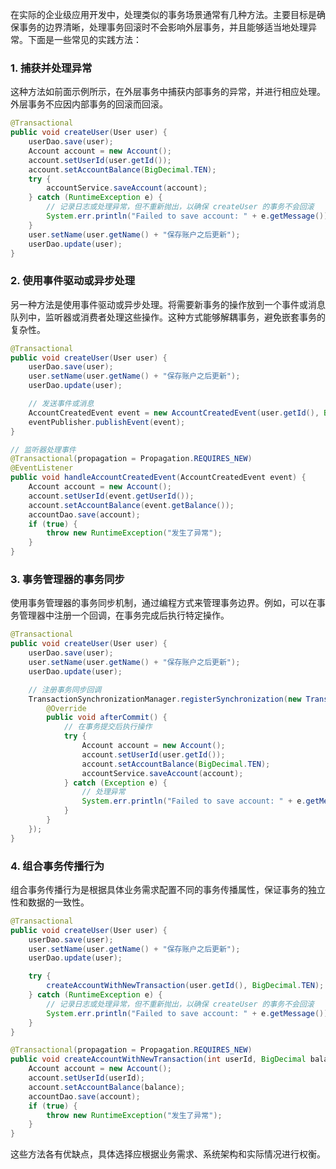 在实际的企业级应用开发中，处理类似的事务场景通常有几种方法。主要目标是确保事务的边界清晰，处理事务回滚时不会影响外层事务，并且能够适当地处理异常。下面是一些常见的实践方法：

### 1. 捕获并处理异常

这种方法如前面示例所示，在外层事务中捕获内部事务的异常，并进行相应处理。外层事务不应因内部事务的回滚而回滚。

```java
@Transactional
public void createUser(User user) {
    userDao.save(user);
    Account account = new Account();
    account.setUserId(user.getId());
    account.setAccountBalance(BigDecimal.TEN);
    try {
        accountService.saveAccount(account);
    } catch (RuntimeException e) {
        // 记录日志或处理异常，但不重新抛出，以确保 createUser 的事务不会回滚
        System.err.println("Failed to save account: " + e.getMessage());
    }
    user.setName(user.getName() + "保存账户之后更新");
    userDao.update(user);
}
```

### 2. 使用事件驱动或异步处理

另一种方法是使用事件驱动或异步处理。将需要新事务的操作放到一个事件或消息队列中，监听器或消费者处理这些操作。这种方式能够解耦事务，避免嵌套事务的复杂性。

```java
@Transactional
public void createUser(User user) {
    userDao.save(user);
    user.setName(user.getName() + "保存账户之后更新");
    userDao.update(user);

    // 发送事件或消息
    AccountCreatedEvent event = new AccountCreatedEvent(user.getId(), BigDecimal.TEN);
    eventPublisher.publishEvent(event);
}

// 监听器处理事件
@Transactional(propagation = Propagation.REQUIRES_NEW)
@EventListener
public void handleAccountCreatedEvent(AccountCreatedEvent event) {
    Account account = new Account();
    account.setUserId(event.getUserId());
    account.setAccountBalance(event.getBalance());
    accountDao.save(account);
    if (true) {
        throw new RuntimeException("发生了异常");
    }
}
```

### 3. 事务管理器的事务同步

使用事务管理器的事务同步机制，通过编程方式来管理事务边界。例如，可以在事务管理器中注册一个回调，在事务完成后执行特定操作。

```java
@Transactional
public void createUser(User user) {
    userDao.save(user);
    user.setName(user.getName() + "保存账户之后更新");
    userDao.update(user);

    // 注册事务同步回调
    TransactionSynchronizationManager.registerSynchronization(new TransactionSynchronizationAdapter() {
        @Override
        public void afterCommit() {
            // 在事务提交后执行操作
            try {
                Account account = new Account();
                account.setUserId(user.getId());
                account.setAccountBalance(BigDecimal.TEN);
                accountService.saveAccount(account);
            } catch (Exception e) {
                // 处理异常
                System.err.println("Failed to save account: " + e.getMessage());
            }
        }
    });
}
```

### 4. 组合事务传播行为

组合事务传播行为是根据具体业务需求配置不同的事务传播属性，保证事务的独立性和数据的一致性。

```java
@Transactional
public void createUser(User user) {
    userDao.save(user);
    user.setName(user.getName() + "保存账户之后更新");
    userDao.update(user);

    try {
        createAccountWithNewTransaction(user.getId(), BigDecimal.TEN);
    } catch (RuntimeException e) {
        // 记录日志或处理异常，但不重新抛出，以确保 createUser 的事务不会回滚
        System.err.println("Failed to save account: " + e.getMessage());
    }
}

@Transactional(propagation = Propagation.REQUIRES_NEW)
public void createAccountWithNewTransaction(int userId, BigDecimal balance) {
    Account account = new Account();
    account.setUserId(userId);
    account.setAccountBalance(balance);
    accountDao.save(account);
    if (true) {
        throw new RuntimeException("发生了异常");
    }
}
```

这些方法各有优缺点，具体选择应根据业务需求、系统架构和实际情况进行权衡。